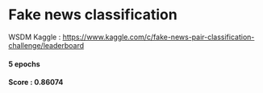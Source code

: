# Fake news classification
 WSDM Kaggle : https://www.kaggle.com/c/fake-news-pair-classification-challenge/leaderboard
#### 5 epochs 
#### Score : 0.86074
